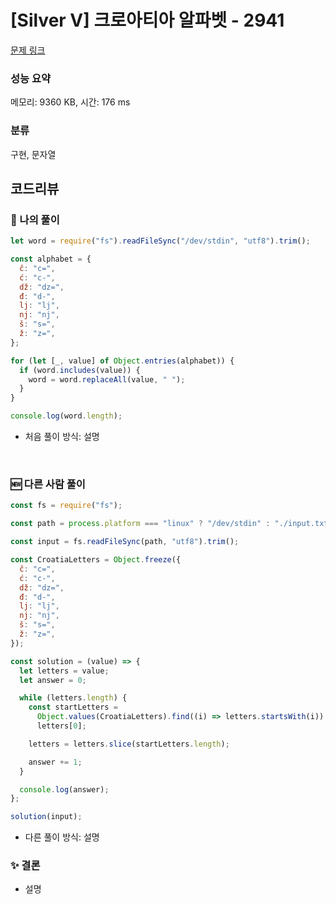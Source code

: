 # [Silver V] 크로아티아 알파벳 - 2941

[문제 링크](https://www.acmicpc.net/problem/2941)

### 성능 요약

메모리: 9360 KB, 시간: 176 ms

### 분류

구현, 문자열

## 코드리뷰

### 🤔 나의 풀이

```js
let word = require("fs").readFileSync("/dev/stdin", "utf8").trim();

const alphabet = {
  č: "c=",
  ć: "c-",
  dž: "dz=",
  đ: "d-",
  lj: "lj",
  nj: "nj",
  š: "s=",
  ž: "z=",
};

for (let [_, value] of Object.entries(alphabet)) {
  if (word.includes(value)) {
    word = word.replaceAll(value, " ");
  }
}

console.log(word.length);
```

- 처음 풀이 방식: 설명

<br>

### 🆕 다른 사람 풀이

```js
const fs = require("fs");

const path = process.platform === "linux" ? "/dev/stdin" : "./input.txt";

const input = fs.readFileSync(path, "utf8").trim();

const CroatiaLetters = Object.freeze({
  č: "c=",
  ć: "c-",
  dž: "dz=",
  đ: "d-",
  lj: "lj",
  nj: "nj",
  š: "s=",
  ž: "z=",
});

const solution = (value) => {
  let letters = value;
  let answer = 0;

  while (letters.length) {
    const startLetters =
      Object.values(CroatiaLetters).find((i) => letters.startsWith(i)) ||
      letters[0];

    letters = letters.slice(startLetters.length);

    answer += 1;
  }

  console.log(answer);
};

solution(input);
```

- 다른 풀이 방식: 설명

### ✨ 결론

- 설명
